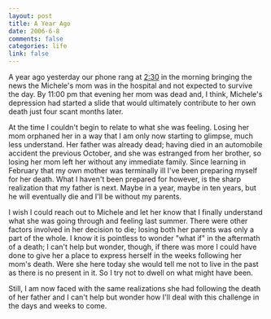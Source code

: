 ```yaml
--- 
layout: post
title: A Year Ago
date: 2006-6-8
comments: false
categories: life
link: false
---
```

A year ago yesterday our phone rang at <a href="http://www.zanshin.net/blogs/000582.html" title="Two-Thirty AM Phone Call">2:30</a> in the morning bringing the news the Michele's mom was in the hospital and not expected to survive the day. By 11:00 pm that evening her mom was dead and, I think, Michele's depression had started a slide that would ultimately contribute to her own death just four scant months later.

At the time I couldn't begin to relate to what she was feeling. Losing her mom orphaned her in a way that I am only now starting to glimpse, much less understand. Her father was already dead; having died in an automobile accident the previous October, and she was estranged from her brother, so losing her mom left her without any immediate family. Since learning in February that my own mother was terminally ill I've been preparing myself for her death. What I haven't been prepared for however, is the sharp realization that my father is next. Maybe in a year, maybe in ten years, but he will eventually die and I'll be without my parents.

I wish I could reach out to Michele and let her know that I finally understand what she was going through and feeling last summer. There were other factors involved in her decision to die; losing both her parents was only a part of the whole. I know it is pointless to wonder "what if" in the aftermath of a death; I can't help but wonder, though, if there was more I could have done to give her a place to express herself in the weeks following her mom's death. Were she here today she would tell me not to live in the past as there is no present in it. So I try not to dwell on what might have been.

Still, I am now faced with the same realizations she had following the death of her father and I can't help but wonder how I'll deal with this challenge in the days and weeks to come.
